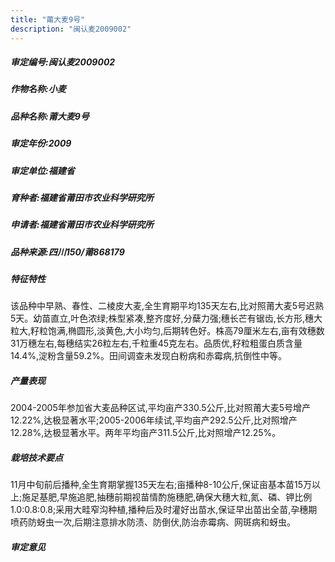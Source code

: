 ```yaml
---
title: "莆大麦9号"
description: "闽认麦2009002"
---
```

##### 审定编号:闽认麦2009002

##### 作物名称:小麦

##### 品种名称:莆大麦9号

##### 审定年份:2009

##### 审定单位:福建省

##### 育种者:福建省莆田市农业科学研究所

##### 申请者:福建省莆田市农业科学研究所

##### 品种来源:四川150/莆868179

##### 特征特性
该品种中早熟、春性、二棱皮大麦,全生育期平均135天左右,比对照莆大麦5号迟熟5天。幼苗直立,叶色浓绿;株型紧凑,整齐度好,分蘖力强;穗长芒有锯齿,长方形,穗大粒大,籽粒饱满,椭圆形,淡黄色,大小均匀,后期转色好。株高79厘米左右,亩有效穗数31万穗左右,每穗结实26粒左右,千粒重45克左右。品质优,籽粒粗蛋白质含量14.4%,淀粉含量59.2%。田间调查未发现白粉病和赤霉病,抗倒性中等。

##### 产量表现
2004-2005年参加省大麦品种区试,平均亩产330.5公斤,比对照莆大麦5号增产12.22%,达极显著水平;2005-2006年续试,平均亩产292.5公斤,比对照增产12.28%,达极显著水平。两年平均亩产311.5公斤,比对照增产12.25%。

##### 栽培技术要点
11月中旬前后播种,全生育期掌握135天左右;亩播种8-10公斤,保证亩基本苗15万以上;施足基肥,早施追肥,抽穗前期视苗情酌施穗肥,确保大穗大粒,氮、磷、钾比例1.0:0.8:0.8;采用大畦窄沟种植,播种后及时灌好出苗水,保证早出苗出全苗,孕穗期喷药防蚜虫一次,后期注意排水防渍、防倒伏,防治赤霉病、网斑病和蚜虫。

##### 审定意见

